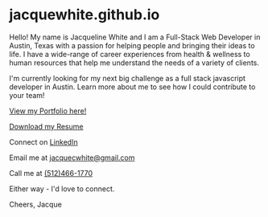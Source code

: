 # jacquewhite.github.io

Hello! My name is Jacqueline White and I am a Full-Stack Web Developer in Austin, Texas with a passion for helping people and bringing their ideas to life. I have a wide-range of career experiences from health & wellness to human resources that help me understand the needs of a variety of clients.  

I'm currently looking for my next big challenge as a full stack javascript developer in Austin. Learn more about me to see how I could contribute to your team!

<a href="https://jacquewhite.github.io/" target="_blank">View my Portfolio here!</a>

<a href="https://www.visualcv.com/jacquewhite/" target="_blank">Download my Resume</a>

Connect on <a href="https://www.linkedin.com/in/jacquelinewhite15/" target="_blank">LinkedIn</a>

Email me at <a href="mailto:jacquecwhite@gmail.com">jacquecwhite@gmail.com</a>

Call me at <a href="tel:1-512-466-1770">(512)466-1770</a>  

Either way - I'd love to connect.  

Cheers,
Jacque
